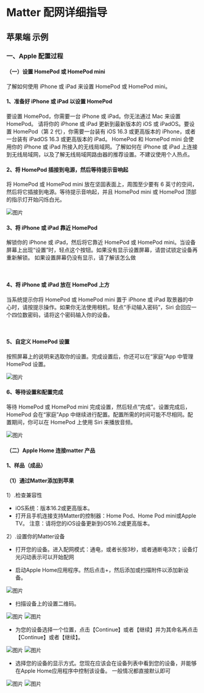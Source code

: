 # Matter 配网详细指导

## 苹果端 示例
### 一、Apple 配置过程
#### （一）设置 HomePod 或 HomePod mini
了解如何使用 iPhone 或 iPad 来设置 HomePod 或 HomePod mini。
#### 1、准备好 iPhone 或 iPad 以设置 HomePod
要设置 HomePod，你需要一台 iPhone 或 iPad。你无法通过 Mac 来设置 HomePod。 
请将你的 iPhone 或 iPad 更新到最新版本的 iOS 或 iPadOS。要设置 HomePod（第 2 代），你需要一台装有 iOS 16.3 或更高版本的 iPhone，或者一台装有 iPadOS 16.3 或更高版本的 iPad。
HomePod 和 HomePod mini 会使用你的 iPhone 或 iPad 所接入的无线局域网。了解如何在 iPhone 或 iPad 上连接到无线局域网，以及了解无线局域网路由器的推荐设置。不建议使用个人热点。
 
#### 2、将 HomePod 插接到电源，然后等待提示音响起
将 HomePod 或 HomePod mini 放在坚固表面上，周围至少要有 6 英寸的空间，然后将它插接到电源。等待提示音响起，并且 HomePod mini 或 HomePod 顶部的指示灯开始闪烁白光。
 
![图片](/docs/assets/images/matter/苹果配网1.gif)
 
#### 3、将 iPhone 或 iPad 靠近 HomePod
解锁你的 iPhone 或 iPad，然后将它靠近 HomePod 或 HomePod mini。当设备屏幕上出现“设置”时，轻点这个按钮。如果没有显示设置屏幕，请尝试锁定设备再重新解锁。
如果设置屏幕仍没有显示，请了解该怎么做
 
 
#### 4、将 iPhone 或 iPad 放在 HomePod 上方
当系统提示你将 HomePod 或 HomePod mini 置于 iPhone 或 iPad 取景器的中心时，请按提示操作。如果你无法使用相机，轻点“手动输入密码”，Siri 会回应一个四位数密码，请将这个密码输入你的设备。
 
 
#### 5、自定义 HomePod 设置
按照屏幕上的说明来选取你的设置。完成设置后，你还可以在“家庭”App 中管理 HomePod 设置。
 
![图片](/docs/assets/images/matter/苹果配网2.PNG)
 
#### 6、等待设置和配置完成
等待 HomePod 或 HomePod mini 完成设置，然后轻点“完成”。设置完成后，HomePod 会在“家庭”App 中继续进行配置。配置所需的时间可能不尽相同。配置期间，你可以在 HomePod 上使用 Siri 来播放音频。
 
![图片](/docs/assets/images/matter/苹果配网3.PNG)


#### （二）Apple Home 连接matter 产品
#### 1、样品（成品）
#### （1）通过Matter添加到苹果
 1）.检查兼容性

- iOS系统：版本16.2或更高版本。
- 打开且手机连接支持Matter的控制器：Home Pod、Home Pod mini或Apple TV。
注意：请将您的iOS设备更新到iOS16.2或更高版本。

2）.设置你的Matter设备

- 打开您的设备。进入配网模式：通电，或者长按3秒，或者通断电3次；设备灯光闪动表示可以开始配网

- 启动Apple Home应用程序。然后点击+，然后添加或扫描附件以添加新设备。

![图片](/docs/assets/images/matter/苹果配网4.png)

- 扫描设备上的设置二维码。

![图片](/docs/assets/images/matter/苹果配网5.png)
![图片](/docs/assets/images/matter/苹果配网6.png)

- 为您的设备选择一个位置，点击【Continue】或者【继续】并为其命名再点击【Continue】或者【继续】。

![图片](/docs/assets/images/matter/苹果配网7.png)
![图片](/docs/assets/images/matter/苹果配网8.png)

- 选择您的设备的显示方式。您现在应该会在设备列表中看到您的设备，并能够在Apple Home应用程序中控制该设备。
一般情况都直接默认即可


![图片](/docs/assets/images/matter/苹果配网9.png)
![图片](/docs/assets/images/matter/苹果配网10.png)